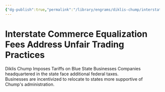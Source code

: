 ```yaml
---
{"dg-publish":true,"permalink":"/library/engrams/diklis-chump/interstate-commerce-equalization-fees-address-unfair-trading-practices/","tags":["DC/Blue-States","DC/AS4"]}
---
```


# Interstate Commerce Equalization Fees Address Unfair Trading Practices
Diklis Chump Imposes Tariffs on Blue State Businesses
	Companies headquartered in the state face additional federal taxes.  
	Businesses are incentivized to relocate to states more supportive of Chump's administration.
